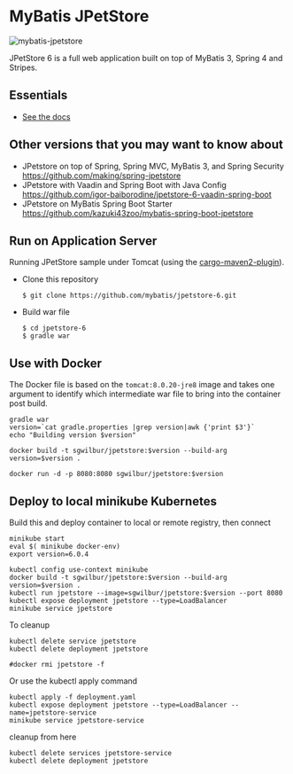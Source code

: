 MyBatis JPetStore
=================

![mybatis-jpetstore](http://mybatis.github.io/images/mybatis-logo.png)

JPetStore 6 is a full web application built on top of MyBatis 3, Spring 4 and Stripes.

Essentials
----------

* [See the docs](http://www.mybatis.org/jpetstore-6)

## Other versions that you may want to know about

- JPetstore on top of Spring, Spring MVC, MyBatis 3, and Spring Security https://github.com/making/spring-jpetstore
- JPetstore with Vaadin and Spring Boot with Java Config https://github.com/igor-baiborodine/jpetstore-6-vaadin-spring-boot
- JPetstore on MyBatis Spring Boot Starter https://github.com/kazuki43zoo/mybatis-spring-boot-jpetstore

## Run on Application Server
Running JPetStore sample under Tomcat (using the [cargo-maven2-plugin](https://codehaus-cargo.github.io/cargo/Maven2+plugin.html)).

- Clone this repository

  ```
  $ git clone https://github.com/mybatis/jpetstore-6.git
  ```

- Build war file

  ```
  $ cd jpetstore-6
  $ gradle war
  ```

## Use with Docker

The Docker file is based on the `tomcat:8.0.20-jre8` image and takes one argument to identify which intermediate war file to bring into the container post build.

    gradle war
    version=`cat gradle.properties |grep version|awk {'print $3'}`
    echo "Building version $version"

    docker build -t sgwilbur/jpetstore:$version --build-arg version=$version .

    docker run -d -p 8080:8080 sgwilbur/jpetstore:$version


## Deploy to local minikube Kubernetes

Build this and deploy container to local or remote registry, then connect

    minikube start
    eval $( minikube docker-env)
    export version=6.0.4

    kubectl config use-context minikube
    docker build -t sgwilbur/jpetstore:$version --build-arg version=$version .
    kubectl run jpetstore --image=sgwilbur/jpetstore:$version --port 8080
    kubectl expose deployment jpetstore --type=LoadBalancer
    minikube service jpetstore

To cleanup

    kubectl delete service jpetstore
    kubectl delete deployment jpetstore

    #docker rmi jpetstore -f

Or use the kubectl apply command

    kubectl apply -f deployment.yaml
    kubectl expose deployment jpetstore --type=LoadBalancer --name=jpetstore-service
    minikube service jpetstore-service

cleanup from here

    kubectl delete services jpetstore-service
    kubectl delete deployment jpetstore
